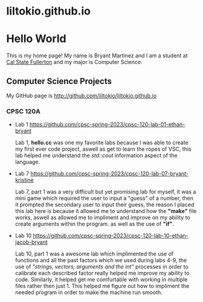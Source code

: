 # liltokio.github.io

# Hello World

This is my home page! My name is Bryant Martinez and I am a student at [Cal State Fullerton](http://www.fullerton.edu/) and my major is Computer Science.

## Computer Science Projects

My GitHub page is http://github.com/liltokio/liltokio.github.io

### CPSC 120A 

* Lab 1 
https://github.com/cpsc-spring-2023/cpsc-120-lab-01-ethan-bryant

    Lab 1, **hello.cc** was one my favorite labs because I was able to create my first ever code project, aswell as get to learn the ropes of VSC, this lab helped me understand the *std::cout* information aspect of the language.

* Lab 7
https://github.com/cpsc-spring-2023/cpsc-120-lab-07-bryant-kristine

    Lab 7, part 1 was a very difficult but yet promising lab for myself, it was a mini game which required the user to input a "guess" of a number, then it prompted the secondary user to input their guess, the reason I placed this lab here is because it allowed me to understand how the **"make"** file works, aswell as allowed me to impliment and improve on my ability to create arguments within the program. as well as the use of **"if"**.

* Lab 10
https://github.com/cpsc-spring-2023/cpsc-120-lab-10-ethan-jacob-bryant

    Lab 10, part 1 was a awesome lab which implimented the use of functions and all the past factors which we used during labs 4-9, the use of *"strings, vectors, arguments and the int"* processes in order to calibrate each described factor really helped me improve my ability to code. Similarly, it helped get me comfurtable with working in multiple files rather then just 1. This helped me figure out how to impliment the needed program in order to make the machine run smooth. 
